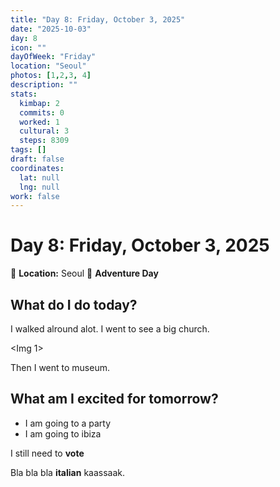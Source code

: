 ```yaml
---
title: "Day 8: Friday, October 3, 2025"
date: "2025-10-03"
day: 8
icon: ""
dayOfWeek: "Friday"
location: "Seoul"
photos: [1,2,3, 4]
description: ""
stats:
  kimbap: 2
  commits: 0
  worked: 1
  cultural: 3
  steps: 8309
tags: []
draft: false
coordinates:
  lat: null
  lng: null
work: false
---
```

# Day 8: Friday, October 3, 2025

📍 **Location:** Seoul
🎒 **Adventure Day**

## What do I do today?

I walked alround alot. I went to see a big church. 

<Img 1>

Then I went to museum. 


## What am I excited for tomorrow?

- I am going to a party
- I am going to ibiza

I still need to **vote**

Bla bla bla __italian__ kaassaak.

